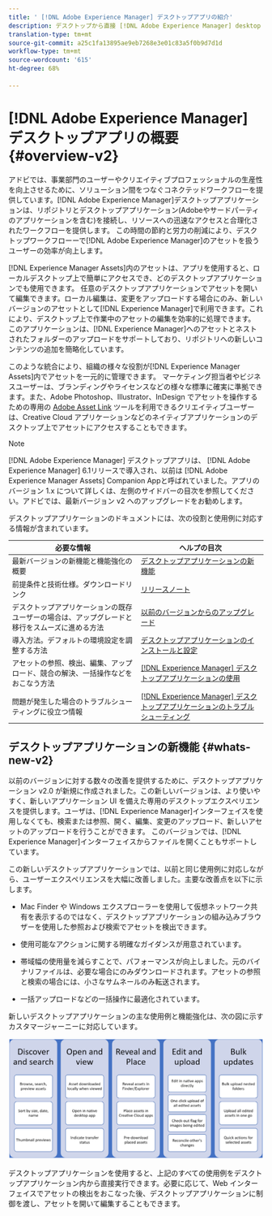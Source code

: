 ```yaml
---
title: ' [!DNL Adobe Experience Manager] デスクトップアプリの紹介'
description: デスクトップから直接 [!DNL Adobe Experience Manager] desktop app to optimize the asset management workflows for creative users when using [!DNL Adobe Experience Manager Assets] を使用する方法を学びます。
translation-type: tm+mt
source-git-commit: a25c1fa13895ae9eb7268e3e01c83a5f0b9d7d1d
workflow-type: tm+mt
source-wordcount: '615'
ht-degree: 68%

---
```



# [!DNL Adobe Experience Manager] デスクトップアプリの概要  {#overview-v2}

アドビでは、事業部門のユーザーやクリエイティブプロフェッショナルの生産性を向上させるために、ソリューション間をつなぐコネクテッドワークフローを提供しています。[!DNL Adobe Experience Manager]デスクトップアプリケーションは、リポジトリとデスクトップアプリケーション(Adobeやサードパーティのアプリケーションを含む)を接続し、リソースへの迅速なアクセスと合理化されたワークフローを提供します。 この時間の節約と労力の削減により、デスクトップワークフローーで[!DNL Adobe Experience Manager]のアセットを扱うユーザーの効率が向上します。

[!DNL Experience Manager Assets]内のアセットは、アプリを使用すると、ローカルデスクトップ上で簡単にアクセスでき、どのデスクトップアプリケーションでも使用できます。 任意のデスクトップアプリケーションでアセットを開いて編集できます。ローカル編集は、変更をアップロードする場合にのみ、新しいバージョンのアセットとして[!DNL Experience Manager]で利用できます。これにより、デスクトップ上で作業中のアセットの編集を効率的に処理できます。 このアプリケーションは、[!DNL Experience Manager]へのアセットとネストされたフォルダーのアップロードをサポートしており、リポジトリへの新しいコンテンツの追加を簡略化しています。

このような統合により、組織の様々な役割が[!DNL Experience Manager Assets]内でアセットを一元的に管理できます。 マーケティング担当者やビジネスユーザーは、ブランディングやライセンスなどの様々な標準に確実に準拠できます。また、Adobe Photoshop、Illustrator、InDesign でアセットを操作するための専用の [Adobe Asset Link](https://www.adobe.com/jp/marketing/experience-manager-assets/adobe-asset-link.html) ツールを利用できるクリエイティブユーザーは、Creative Cloud アプリケーションなどのネイティブアプリケーションのデスクトップ上でアセットにアクセスすることもできます。

>[!NOTE]
>
>[!DNL Adobe Experience Manager] デスクトップアプリは、 [!DNL Adobe Experience Manager] 6.1リリースで導入され、以前は [!DNL Adobe Experience Manager Assets] Companion Appと呼ばれていました。アプリのバージョン 1.x について詳しくは、左側のサイドバーの目次を参照してください。アドビでは、最新バージョン v2 へのアップグレードをお勧めします。

デスクトップアプリケーションのドキュメントには、次の役割と使用例に対応する情報が含まれています。

| 必要な情報 | ヘルプの目次 |
|--- |--- |
| 最新バージョンの新機能と機能強化の概要 | [デスクトップアプリケーションの新機能](#whats-new-v2) |
| 前提条件と技術仕様。ダウンロードリンク | [リリースノート](release-notes.md) |
| デスクトップアプリケーションの既存ユーザーの場合は、アップグレードと移行をスムーズに進める方法 | [以前のバージョンからのアップグレード](install-upgrade.md#upgrade-from-previous-version) |
| 導入方法。デフォルトの環境設定を調整する方法 | [デスクトップアプリケーションのインストールと設定](install-upgrade.md) |
| アセットの参照、検出、編集、アップロード、競合の解決、一括操作などをおこなう方法 | [ [!DNL Experience Manager]  デスクトップアプリケーションの使用 ](using.md) |
| 問題が発生した場合のトラブルシューティングに役立つ情報 | [ [!DNL Experience Manager]  デスクトップアプリケーションのトラブルシューティング](troubleshoot.md) |

## デスクトップアプリケーションの新機能 {#whats-new-v2}

以前のバージョンに対する数々の改善を提供するために、デスクトップアプリケーション v2.0 が新規に作成されました。この新しいバージョンは、より使いやすく、新しいアプリケーション UI を備えた専用のデスクトップエクスペリエンスを提供します。ユーザは、[!DNL Experience Manager]インターフェイスを使用しなくても、検索または参照、開く、編集、変更のアップロード、新しいアセットのアップロードを行うことができます。 このバージョンでは、[!DNL Experience Manager]インターフェイスからファイルを開くこともサポートしています。

この新しいデスクトップアプリケーションでは、以前と同じ使用例に対応しながら、ユーザーエクスペリエンスを大幅に改善しました。主要な改善点を以下に示します。

* Mac Finder や Windows エクスプローラーを使用して仮想ネットワーク共有を表示するのではなく、デスクトップアプリケーションの組み込みブラウザーを使用した参照および検索でアセットを検出できます。

* 使用可能なアクションに関する明確なガイダンスが用意されています。

* 帯域幅の使用量を減らすことで、パフォーマンスが向上しました。元のバイナリファイルは、必要な場合にのみダウンロードされます。アセットの参照と検索の場合には、小さなサムネールのみ転送されます。

* 一括アップロードなどの一括操作に最適化されています。

新しいデスクトップアプリケーションの主な使用例と機能強化は、次の図に示すカスタマージャーニーに対応しています。

![[!DNL Experience Manager] デスクトップアプリケーションの新機能 ](assets/aem_desktop_app_usecases_v2.png)

デスクトップアプリケーションを使用すると、上記のすべての使用例をデスクトップアプリケーション内から直接実行できます。必要に応じて、Web インターフェイスでアセットの検出をおこなった後、デスクトップアプリケーションに制御を渡し、アセットを開いて編集することもできます。
